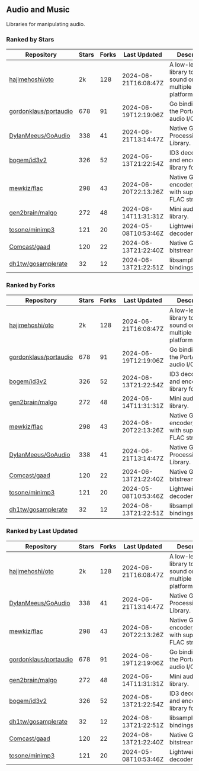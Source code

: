 ## Audio and Music

Libraries for manipulating audio.

### Ranked by Stars

| Repository | Stars | Forks | Last Updated | Description | 
|------------|-------|-------|--------------|-------------|
| [hajimehoshi/oto](https://github.com/hajimehoshi/oto) | 2k | 128 | 2024-06-21T16:08:47Z |  A low-level library to play sound on multiple platforms. |
| [gordonklaus/portaudio](https://github.com/gordonklaus/portaudio) | 678 | 91 | 2024-06-19T12:19:06Z |  Go bindings for the PortAudio audio I/O library. |
| [DylanMeeus/GoAudio](https://github.com/DylanMeeus/GoAudio) | 338 | 41 | 2024-06-21T13:14:47Z |  Native Go Audio Processing Library. |
| [bogem/id3v2](https://github.com/bogem/id3v2) | 326 | 52 | 2024-06-13T21:22:54Z |  ID3 decoding and encoding library for Go. |
| [mewkiz/flac](https://github.com/mewkiz/flac) | 298 | 43 | 2024-06-20T22:13:26Z |  Native Go FLAC encoder/decoder with support for FLAC streams. |
| [gen2brain/malgo](https://github.com/gen2brain/malgo) | 272 | 48 | 2024-06-14T11:31:31Z |  Mini audio library. |
| [tosone/minimp3](https://github.com/tosone/minimp3) | 121 | 20 | 2024-05-08T10:53:46Z |  Lightweight MP3 decoder library. |
| [Comcast/gaad](https://github.com/Comcast/gaad) | 120 | 22 | 2024-06-13T21:22:40Z |  Native Go AAC bitstream parser. |
| [dh1tw/gosamplerate](https://github.com/dh1tw/gosamplerate) | 32 | 12 | 2024-06-13T21:22:51Z |  libsamplerate bindings for go. |

### Ranked by Forks

| Repository | Stars | Forks | Last Updated | Description | 
|------------|-------|-------|--------------|-------------|
| [hajimehoshi/oto](https://github.com/hajimehoshi/oto) | 2k | 128 | 2024-06-21T16:08:47Z |  A low-level library to play sound on multiple platforms. |
| [gordonklaus/portaudio](https://github.com/gordonklaus/portaudio) | 678 | 91 | 2024-06-19T12:19:06Z |  Go bindings for the PortAudio audio I/O library. |
| [bogem/id3v2](https://github.com/bogem/id3v2) | 326 | 52 | 2024-06-13T21:22:54Z |  ID3 decoding and encoding library for Go. |
| [gen2brain/malgo](https://github.com/gen2brain/malgo) | 272 | 48 | 2024-06-14T11:31:31Z |  Mini audio library. |
| [mewkiz/flac](https://github.com/mewkiz/flac) | 298 | 43 | 2024-06-20T22:13:26Z |  Native Go FLAC encoder/decoder with support for FLAC streams. |
| [DylanMeeus/GoAudio](https://github.com/DylanMeeus/GoAudio) | 338 | 41 | 2024-06-21T13:14:47Z |  Native Go Audio Processing Library. |
| [Comcast/gaad](https://github.com/Comcast/gaad) | 120 | 22 | 2024-06-13T21:22:40Z |  Native Go AAC bitstream parser. |
| [tosone/minimp3](https://github.com/tosone/minimp3) | 121 | 20 | 2024-05-08T10:53:46Z |  Lightweight MP3 decoder library. |
| [dh1tw/gosamplerate](https://github.com/dh1tw/gosamplerate) | 32 | 12 | 2024-06-13T21:22:51Z |  libsamplerate bindings for go. |

### Ranked by Last Updated

| Repository | Stars | Forks | Last Updated | Description | 
|------------|-------|-------|--------------|-------------|
| [hajimehoshi/oto](https://github.com/hajimehoshi/oto) | 2k | 128 | 2024-06-21T16:08:47Z |  A low-level library to play sound on multiple platforms. |
| [DylanMeeus/GoAudio](https://github.com/DylanMeeus/GoAudio) | 338 | 41 | 2024-06-21T13:14:47Z |  Native Go Audio Processing Library. |
| [mewkiz/flac](https://github.com/mewkiz/flac) | 298 | 43 | 2024-06-20T22:13:26Z |  Native Go FLAC encoder/decoder with support for FLAC streams. |
| [gordonklaus/portaudio](https://github.com/gordonklaus/portaudio) | 678 | 91 | 2024-06-19T12:19:06Z |  Go bindings for the PortAudio audio I/O library. |
| [gen2brain/malgo](https://github.com/gen2brain/malgo) | 272 | 48 | 2024-06-14T11:31:31Z |  Mini audio library. |
| [bogem/id3v2](https://github.com/bogem/id3v2) | 326 | 52 | 2024-06-13T21:22:54Z |  ID3 decoding and encoding library for Go. |
| [dh1tw/gosamplerate](https://github.com/dh1tw/gosamplerate) | 32 | 12 | 2024-06-13T21:22:51Z |  libsamplerate bindings for go. |
| [Comcast/gaad](https://github.com/Comcast/gaad) | 120 | 22 | 2024-06-13T21:22:40Z |  Native Go AAC bitstream parser. |
| [tosone/minimp3](https://github.com/tosone/minimp3) | 121 | 20 | 2024-05-08T10:53:46Z |  Lightweight MP3 decoder library. |

